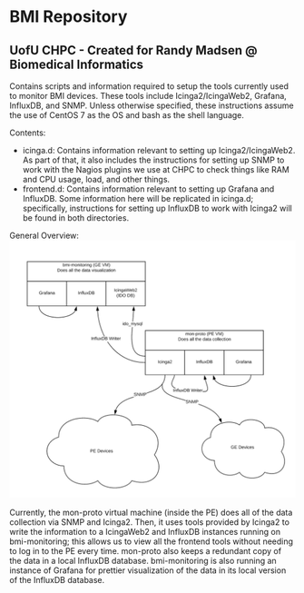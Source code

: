 # BMI Repository
## UofU CHPC - Created for Randy Madsen @ Biomedical Informatics

Contains scripts and information required to setup the tools currently used to monitor BMI devices. These tools include Icinga2/IcingaWeb2, Grafana, InfluxDB, and SNMP. Unless otherwise specified, these instructions assume the use of CentOS 7 as the OS and bash as the shell language.

Contents:
- icinga.d: Contains information relevant to setting up Icinga2/IcingaWeb2. As part of that, it also includes the instructions for setting up SNMP to work with the Nagios plugins we use at CHPC to check things like RAM and CPU usage, load, and other things.
- frontend.d: Contains information relevant to setting up Grafana and InfluxDB. Some information here will be replicated in icinga.d; specifically, instructions for setting up InfluxDB to work with Icinga2 will be found in both directories.

General Overview:
![alt text](https://github.com/andrewtakeshi/bmi/blob/master/images/BMI-Updated.png "BMI Workflow")

Currently, the mon-proto virtual machine (inside the PE) does all of the data collection via SNMP and Icinga2. Then, it uses tools provided by Icinga2 to write the information to a IcingaWeb2 and InfluxDB instances running on bmi-monitoring; this allows us to view all the frontend tools without needing to log in to the PE every time. mon-proto also keeps a redundant copy of the data in a local InfluxDB database. bmi-monitoring is also running an instance of Grafana for prettier visualization of the data in its local version of the InfluxDB database. 
